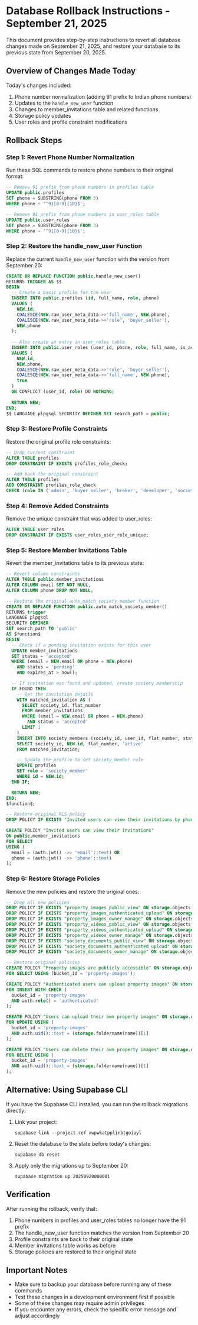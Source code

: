 # Database Rollback Instructions - September 21, 2025

This document provides step-by-step instructions to revert all database changes made on September 21, 2025, and restore your database to its previous state from September 20, 2025.

## Overview of Changes Made Today

Today's changes included:
1. Phone number normalization (adding 91 prefix to Indian phone numbers)
2. Updates to the `handle_new_user` function
3. Changes to member_invitations table and related functions
4. Storage policy updates
5. User roles and profile constraint modifications

## Rollback Steps

### Step 1: Revert Phone Number Normalization

Run these SQL commands to restore phone numbers to their original format:

```sql
-- Remove 91 prefix from phone numbers in profiles table
UPDATE public.profiles 
SET phone = SUBSTRING(phone FROM 3)
WHERE phone ~ '^91[0-9]{10}$';

-- Remove 91 prefix from phone numbers in user_roles table
UPDATE public.user_roles 
SET phone = SUBSTRING(phone FROM 3)
WHERE phone ~ '^91[0-9]{10}$';
```

### Step 2: Restore the handle_new_user Function

Replace the current `handle_new_user` function with the version from September 20:

```sql
CREATE OR REPLACE FUNCTION public.handle_new_user()
RETURNS TRIGGER AS $$
BEGIN
  -- Create a basic profile for the user
  INSERT INTO public.profiles (id, full_name, role, phone)
  VALUES (
    NEW.id, 
    COALESCE(NEW.raw_user_meta_data->>'full_name', NEW.phone), 
    COALESCE(NEW.raw_user_meta_data->>'role', 'buyer_seller'),
    NEW.phone
  );
  
  -- Also create an entry in user_roles table
  INSERT INTO public.user_roles (user_id, phone, role, full_name, is_active)
  VALUES (
    NEW.id,
    NEW.phone,
    COALESCE(NEW.raw_user_meta_data->>'role', 'buyer_seller'),
    COALESCE(NEW.raw_user_meta_data->>'full_name', NEW.phone),
    true
  )
  ON CONFLICT (user_id, role) DO NOTHING;
  
  RETURN NEW;
END;
$$ LANGUAGE plpgsql SECURITY DEFINER SET search_path = public;
```

### Step 3: Restore Profile Constraints

Restore the original profile role constraints:

```sql
-- Drop current constraint
ALTER TABLE profiles 
DROP CONSTRAINT IF EXISTS profiles_role_check;

-- Add back the original constraint
ALTER TABLE profiles 
ADD CONSTRAINT profiles_role_check 
CHECK (role IN ('admin', 'buyer_seller', 'broker', 'developer', 'society_owner', 'society_member'));
```

### Step 4: Remove Added Constraints

Remove the unique constraint that was added to user_roles:

```sql
ALTER TABLE user_roles 
DROP CONSTRAINT IF EXISTS user_roles_user_role_unique;
```

### Step 5: Restore Member Invitations Table

Revert the member_invitations table to its previous state:

```sql
-- Revert column constraints
ALTER TABLE public.member_invitations 
ALTER COLUMN email SET NOT NULL,
ALTER COLUMN phone DROP NOT NULL;

-- Restore the original auto_match_society_member function
CREATE OR REPLACE FUNCTION public.auto_match_society_member()
RETURNS trigger
LANGUAGE plpgsql
SECURITY DEFINER
SET search_path TO 'public'
AS $function$
BEGIN
  -- Check if a pending invitation exists for this user
  UPDATE member_invitations 
  SET status = 'accepted'
  WHERE (email = NEW.email OR phone = NEW.phone)
    AND status = 'pending'
    AND expires_at > now();

  -- If invitation was found and updated, create society membership
  IF FOUND THEN
    -- Get the invitation details
    WITH matched_invitation AS (
      SELECT society_id, flat_number 
      FROM member_invitations 
      WHERE (email = NEW.email OR phone = NEW.phone)
        AND status = 'accepted'
      LIMIT 1
    )
    INSERT INTO society_members (society_id, user_id, flat_number, status)
    SELECT society_id, NEW.id, flat_number, 'active'
    FROM matched_invitation;

    -- Update the profile to set society_member role
    UPDATE profiles 
    SET role = 'society_member'
    WHERE id = NEW.id;
  END IF;

  RETURN NEW;
END;
$function$;

-- Restore original RLS policy
DROP POLICY IF EXISTS "Invited users can view their invitations by phone" ON public.member_invitations;

CREATE POLICY "Invited users can view their invitations" 
ON public.member_invitations 
FOR SELECT 
USING (
  email = (auth.jwt() ->> 'email'::text) OR 
  phone = (auth.jwt() ->> 'phone'::text)
);
```

### Step 6: Restore Storage Policies

Remove the new policies and restore the original ones:

```sql
-- Drop all new policies
DROP POLICY IF EXISTS "property_images_public_view" ON storage.objects;
DROP POLICY IF EXISTS "property_images_authenticated_upload" ON storage.objects;
DROP POLICY IF EXISTS "property_images_owner_manage" ON storage.objects;
DROP POLICY IF EXISTS "property_videos_public_view" ON storage.objects;
DROP POLICY IF EXISTS "property_videos_authenticated_upload" ON storage.objects;
DROP POLICY IF EXISTS "property_videos_owner_manage" ON storage.objects;
DROP POLICY IF EXISTS "society_documents_public_view" ON storage.objects;
DROP POLICY IF EXISTS "society_documents_authenticated_upload" ON storage.objects;
DROP POLICY IF EXISTS "society_documents_owner_manage" ON storage.objects;

-- Restore original policies
CREATE POLICY "Property images are publicly accessible" ON storage.objects
FOR SELECT USING (bucket_id = 'property-images');

CREATE POLICY "Authenticated users can upload property images" ON storage.objects
FOR INSERT WITH CHECK (
  bucket_id = 'property-images' 
  AND auth.role() = 'authenticated'
);

CREATE POLICY "Users can upload their own property images" ON storage.objects
FOR UPDATE USING (
  bucket_id = 'property-images' 
  AND auth.uid()::text = (storage.foldername(name))[1]
);

CREATE POLICY "Users can delete their own property images" ON storage.objects
FOR DELETE USING (
  bucket_id = 'property-images' 
  AND auth.uid()::text = (storage.foldername(name))[1]
);
```

## Alternative: Using Supabase CLI

If you have the Supabase CLI installed, you can run the rollback migrations directly:

1. Link your project:
   ```
   supabase link --project-ref xwpwkatpplinbtgoiayl
   ```

2. Reset the database to the state before today's changes:
   ```
   supabase db reset
   ```

3. Apply only the migrations up to September 20:
   ```
   supabase migration up 20250920000001
   ```

## Verification

After running the rollback, verify that:

1. Phone numbers in profiles and user_roles tables no longer have the 91 prefix
2. The handle_new_user function matches the version from September 20
3. Profile constraints are back to their original state
4. Member invitations table works as before
5. Storage policies are restored to their original state

## Important Notes

- Make sure to backup your database before running any of these commands
- Test these changes in a development environment first if possible
- Some of these changes may require admin privileges
- If you encounter any errors, check the specific error message and adjust accordingly